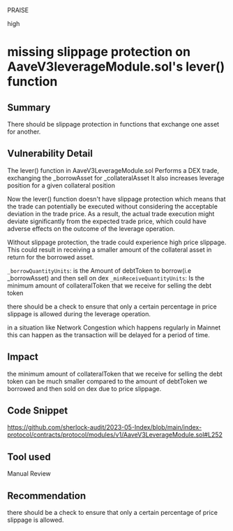 PRAISE

high

# missing slippage protection on AaveV3leverageModule.sol's lever() function

## Summary
There should be slippage protection in functions that exchange one asset for another. 

## Vulnerability Detail
The lever() function in AaveV3LeverageModule.sol Performs a DEX trade, exchanging the _borrowAsset for _collateralAsset
It also increases leverage position for a given collateral position

Now the lever() function doesn't have slippage protection which means that the trade can potentially be executed without considering the acceptable deviation in the trade price. As a result, the actual trade execution might deviate significantly from the expected trade price, which could have adverse effects on the outcome of the leverage operation.

Without slippage protection, the trade could experience high price slippage. This could result in receiving a smaller amount of the collateral asset in return for the borrowed asset.

`_borrowQuantityUnits`: is the Amount of debtToken to borrow(i.e _borrowAsset) and then sell on dex
`_minReceiveQuantityUnits`: Is the minimum amount of collateralToken that we receive for selling the debt token

there should be a check to ensure that only a certain percentage in price slippage is allowed during the leverage operation.

in a situation like Network Congestion which happens regularly in Mainnet this can happen as the transaction will be delayed for a period of time.

## Impact
the minimum amount of collateralToken that we receive for selling the debt token can be much smaller compared to the amount of debtToken we borrowed and then sold on dex due to price slippage. 

## Code Snippet
https://github.com/sherlock-audit/2023-05-Index/blob/main/index-protocol/contracts/protocol/modules/v1/AaveV3LeverageModule.sol#L252

## Tool used

Manual Review

## Recommendation
there should be a check to ensure that only a certain percentage of price slippage is allowed.